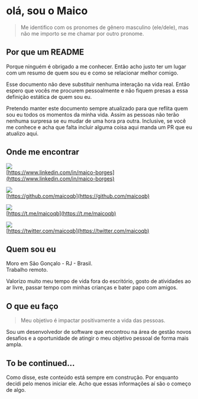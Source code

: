 # olá, sou o Maico

> Me identifico com os pronomes de gênero masculino (ele/dele), mas não me importo se me chamar por outro pronome.

## Por que um README

Porque ninguém é obrigado a me conhecer. Então acho justo ter um lugar com um resumo de quem sou eu e como se relacionar melhor comigo.

Esse documento não deve substituir nenhuma interação na vida real. Então espero que vocês me procurem pessoalmente e não fiquem presas a essa definição estática de quem sou eu.

Pretendo manter este documento sempre atualizado para que reflita quem sou eu todos os momentos da minha vida. Assim as pessoas não terão nenhuma surpresa se eu mudar de uma hora pra outra. Inclusive, se você me conhece e acha que falta incluir alguma coisa aqui manda um PR que eu atualizo aqui.

## Onde me encontrar

[<img src="https://img.shields.io/badge/linkedin-%230077B5.svg?&style=for-the-badge&logo=linkedin&logoColor=white" />](https://www.linkedin.com/in/maico-borges)
<br/> [https://www.linkedin.com/in/maico-borges](https://www.linkedin.com/in/maico-borges)

[<img src="https://img.shields.io/badge/github-%23100000.svg?&style=for-the-badge&logo=github&logoColor=white" />](https://github.com/maicoqb)
<br/> [https://github.com/maicoqb](https://github.com/maicoqb)

[<img src="https://img.shields.io/badge/telegram-D14836?color=2CA5E0&style=for-the-badge&logo=telegram&logoColor=white" />](https://t.me/maicoqb)
<br/> [https://t.me/maicoqb](https://t.me/maicoqb)

[<img src="https://img.shields.io/badge/twitter-%231DA1F2.svg?&style=for-the-badge&logo=twitter&logoColor=white" />](https://twitter.com/maicoqb)
<br/> [https://twitter.com/maicoqb](https://twitter.com/maicoqb)

## Quem sou eu

Moro em São Gonçalo - RJ - Brasil. <br/>
Trabalho remoto.

Valorizo muito meu tempo de vida fora do escritório, gosto de atividades ao ar livre, passar tempo com minhas crianças e bater papo com amigos.

## O que eu faço

> Meu objetivo é impactar positivamente a vida das pessoas.

Sou um desenvolvedor de software que encontrou na área de gestão novos desafios e a oportunidade de atingir o meu objetivo pessoal de forma mais ampla.

## To be continued...

Como disse, este conteúdo está sempre em construção. Por enquanto decidi pelo menos iniciar ele. Acho que essas informações aí são o começo de algo.
